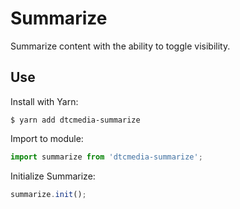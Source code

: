 # Summarize
Summarize content with the ability to toggle visibility.

## Use
Install with Yarn:
```
$ yarn add dtcmedia-summarize
```

Import to module:
```javascript
import summarize from 'dtcmedia-summarize';
```

Initialize Summarize:
```javascript
summarize.init();
```
